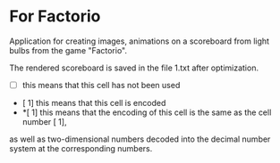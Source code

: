 # For Factorio
Application for creating images, animations on a scoreboard from light bulbs from the game "Factorio".

The rendered scoreboard is saved in the file 1.txt after optimization.
- [  ] this means that this cell has not been used
- [ 1] this means that this cell is encoded
- *[ 1] this means that the encoding of this cell is the same as the cell number [ 1],

as well as two-dimensional numbers decoded into the decimal number system at the corresponding numbers.

